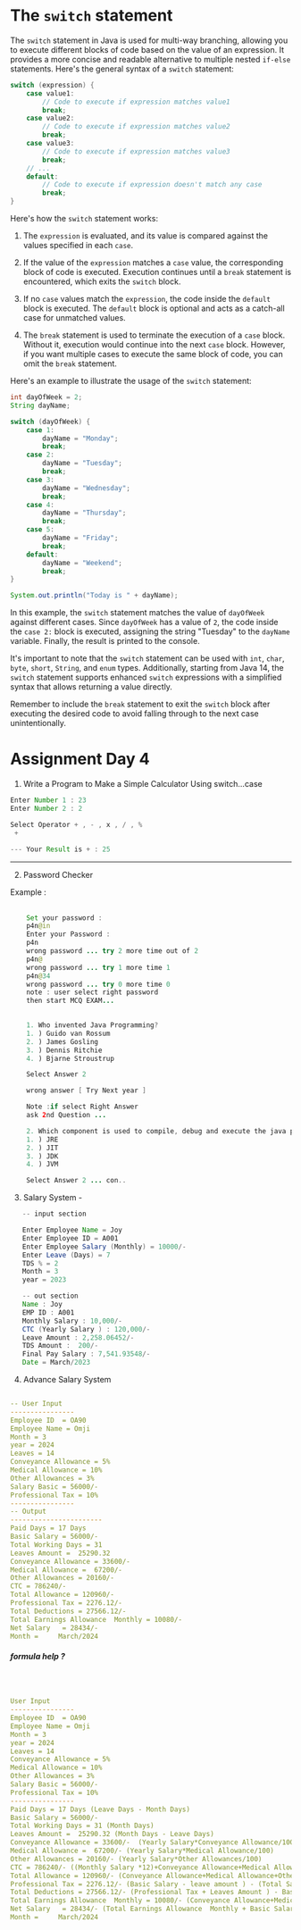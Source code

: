 # The `switch` statement

The `switch` statement in Java is used for multi-way branching, allowing you to execute different blocks of code based on the value of an expression. It provides a more concise and readable alternative to multiple nested `if-else` statements. Here's the general syntax of a `switch` statement:

```java
switch (expression) {
    case value1:
        // Code to execute if expression matches value1
        break;
    case value2:
        // Code to execute if expression matches value2
        break;
    case value3:
        // Code to execute if expression matches value3
        break;
    // ...
    default:
        // Code to execute if expression doesn't match any case
        break;
}
```

Here's how the `switch` statement works:

1. The `expression` is evaluated, and its value is compared against the values specified in each `case`.

2. If the value of the `expression` matches a `case` value, the corresponding block of code is executed. Execution continues until a `break` statement is encountered, which exits the `switch` block.

3. If no `case` values match the `expression`, the code inside the `default` block is executed. The `default` block is optional and acts as a catch-all case for unmatched values.

4. The `break` statement is used to terminate the execution of a `case` block. Without it, execution would continue into the next `case` block. However, if you want multiple cases to execute the same block of code, you can omit the `break` statement.

Here's an example to illustrate the usage of the `switch` statement:

```java
int dayOfWeek = 2;
String dayName;

switch (dayOfWeek) {
    case 1:
        dayName = "Monday";
        break;
    case 2:
        dayName = "Tuesday";
        break;
    case 3:
        dayName = "Wednesday";
        break;
    case 4:
        dayName = "Thursday";
        break;
    case 5:
        dayName = "Friday";
        break;
    default:
        dayName = "Weekend";
        break;
}

System.out.println("Today is " + dayName);
```

In this example, the `switch` statement matches the value of `dayOfWeek` against different cases. Since `dayOfWeek` has a value of `2`, the code inside the `case 2:` block is executed, assigning the string "Tuesday" to the `dayName` variable. Finally, the result is printed to the console.

It's important to note that the `switch` statement can be used with `int`, `char`, `byte`, `short`, `String`, and `enum` types. Additionally, starting from Java 14, the `switch` statement supports enhanced `switch` expressions with a simplified syntax that allows returning a value directly.

Remember to include the `break` statement to exit the `switch` block after executing the desired code to avoid falling through to the next case unintentionally.






# Assignment Day 4

1. Write a  Program to Make a Simple Calculator Using switch...case

```java
Enter Number 1 : 23
Enter Number 2 : 2

Select Operator + , - , x , / , %
 +

--- Your Result is + : 25       

```
-------
2. Password Checker 

Example : <br><br>
```java
    Set your password :
    p4n@in
    Enter your Password : 
    p4n
    wrong password ... try 2 more time out of 2
    p4n@
    wrong password ... try 1 more time 1
    p4n@34
    wrong password ... try 0 more time 0
    note : user select right password
    then start MCQ EXAM...

    
    1. Who invented Java Programming?
    1. ) Guido van Rossum
    2. ) James Gosling
    3. ) Dennis Ritchie
    4. ) Bjarne Stroustrup

    Select Answer 2

    wrong answer [ Try Next year ] 

    Note :if select Right Answer 
    ask 2nd Question ...

    2. Which component is used to compile, debug and execute the java programs?
    1. ) JRE
    2. ) JIT
    3. ) JDK
    4. ) JVM

    Select Answer 2 ... con..

```

3. Salary System -
   
```java
   -- input section

   Enter Employee Name = Joy
   Enter Employee ID = A001
   Enter Employee Salary (Monthly) = 10000/-
   Enter Leave (Days) = 7
   TDS % = 2
   Month = 3
   year = 2023  

   -- out section
   Name : Joy
   EMP ID : A001
   Monthly Salary : 10,000/-
   CTC (Yearly Salary ) : 120,000/-
   Leave Amount : 2,258.06452/-
   TDS Amount :  200/-
   Final Pay Salary : 7,541.93548/-
   Date = March/2023

```

4. Advance Salary System
```yaml

-- User Input 
----------------
Employee ID  = OA90
Employee Name = Omji
Month = 3
year = 2024
Leaves = 14
Conveyance Allowance = 5%
Medical Allowance = 10%
Other Allowances = 3%
Salary Basic = 56000/-
Professional Tax = 10%
----------------
-- Output
-----------------------
Paid Days = 17 Days
Basic Salary = 56000/-
Total Working Days = 31 
Leaves Amount =  25290.32
Conveyance Allowance = 33600/-  
Medical Allowance =  67200/-
Other Allowances = 20160/-
CTC = 786240/-
Total Allowance = 120960/- 
Professional Tax = 2276.12/-
Total Deductions = 27566.12/-
Total Earnings Allowance  Monthly = 10080/- 
Net Salary   = 28434/-
Month = 	March/2024	

```

##### formula help ?

```yaml



User Input 
----------------
Employee ID  = OA90
Employee Name = Omji
Month = 3
year = 2024
Leaves = 14
Conveyance Allowance = 5%
Medical Allowance = 10%
Other Allowances = 3%
Salary Basic = 56000/-
Professional Tax = 10%
----------------
Paid Days = 17 Days (Leave Days - Month Days)
Basic Salary = 56000/- 
Total Working Days = 31 (Month Days) 
Leaves Amount =  25290.32 (Month Days - Leave Days)
Conveyance Allowance = 33600/-  (Yearly Salary*Conveyance Allowance/100)
Medical Allowance =  67200/- (Yearly Salary*Medical Allowance/100)
Other Allowances = 20160/- (Yearly Salary*Other Allowances/100)
CTC = 786240/- ((Monthly Salary *12)+Conveyance Allowance+Medical Allowance+Other Allowances)
Total Allowance = 120960/- (Conveyance Allowance+Medical Allowance+Other Allowances)
Professional Tax = 2276.12/- (Basic Salary - leave amount ) - (Total Salary*Professional Tax/100)
Total Deductions = 27566.12/- (Professional Tax + Leaves Amount ) - Basic Salary 
Total Earnings Allowance  Monthly = 10080/- (Conveyance Allowance+Medical Allowance+Other Allowances)
Net Salary   = 28434/- (Total Earnings Allowance  Monthly + Basic Salary) - Total Deductions
Month = 	March/2024

```

